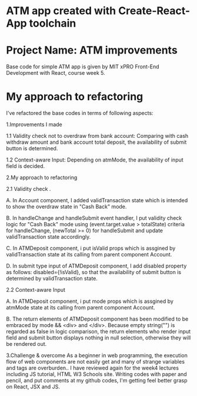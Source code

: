 # ATM app created with Create-React-App toolchain
# Project Name: ATM improvements 
Base code for simple ATM app is given by MIT xPRO Front-End Development with React, course week 5.

# My approach to refactoring
I've refactored the base codes in terms of following aspects:

1.Improvements I made

1.1 Validity check not to overdraw from bank account: Comparing with cash withdraw amount and bank account total deposit, the availability of submit button is determined.

1.2 Context-aware Input: Depending on atmMode, the availability of input field is decided. 

2.My approach to refactoring

2.1 Validity check .

A. In Account component, I added validTransaction state which is intended to show the overdraw state in "Cash Back" mode.

B. In handleChange and handleSubmit event handler, I put validity check logic for "Cash Back" mode using (event.target.value > totalState) criteria for handleChange, (newTotal >= 0) for handleSubmit and update validTransaction state accordingly. 

C. In ATMDeposit component, i put isValid props which is assgined by validTransaction state at its calling from parent component Account. 

D. In submit type input of ATMDeposit component, I add disabled property as follows: disabled={!isValid}, so that the availability of submit button is determined by validTransaction state.

2.2 Context-aware Input

A. In ATMDeposit component,  i put mode props which is assgined by atmMode state at its calling from parent component Account. 

B. The return elements of ATMDeposit component has been modified to be embraced by  mode && \<div> and \</div>. Because empty string("") is regarded as false in logic comparison, the return elements who render input field and submit button displays nothing in null selection, otherwise they will be rendered out. 

3.Challenge & overcome
As a beginner in web programming, the execution flow of web components are not easily get and many of strange variables and tags are overburden.. I have reviewed again for the week4 lectures including JS tutorial, HTML W3 Schools site. Writing codes with paper and pencil, and put comments at my github codes, I'm getting feel better grasp on React, JSX and JS.

